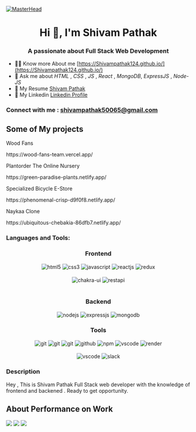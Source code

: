 [![MasterHead](https://www.careerguide.com/career/wp-content/uploads/2020/03/giphy-7.gif)](https://Shivampathak124.github.io/)
<h1 align="center">Hi 👋, I'm Shivam Pathak</h1>
<h3 align="center">A passionate about Full Stack Web Development </h3>

<!-- - 🌱 I’m currently learning *React* -->

- 👨‍💻 Know more About me [https://Shivampathak124.github.io/](https://Shivampathak124.github.io/)
- 💬 Ask me about  *HTML* , *CSS* , *JS* , *React*  ,  *MongoDB*, *ExpressJS* , *Node-JS*
- 📄 My Resume <a href="https://drive.google.com/file/d/1Det8Bs672qdVI22_UBxuNsbZgZQYyhrL/view?usp=sharing">Shivam Pathak</a>
- 📄 My Linkedin <a href="https://www.linkedin.com/in/shivampathak1915124/">Linkedin Profile</a>

<h3 align="left">Connect with me : <a href="#">shivampathak50065@gmail.com</a></h3>
<p align="left">
</p>
<h2>Some of My projects</h2>
<p>Wood Fans</p>https://wood-fans-team.vercel.app/<br>
<p>Plantorder The Online Nursery</p>https://green-paradise-plants.netlify.app/
<p>Specialized Bicycle E-Store</p>https://phenomenal-crisp-d9f0f8.netlify.app/
<p>Naykaa Clone</p>https://ubiquitous-chebakia-86dfb7.netlify.app/
<h3 align="left">Languages and Tools:</h3>

 <div align="center"><h3 align="center">Frontend</h3>
<img src="https://img.shields.io/badge/html5-%23E34F26.svg?style=for-the-badge&logo=html5&logoColor=white" align="center" alt="html5">
<img src = "https://img.shields.io/badge/css3-%231572B6.svg?style=for-the-badge&logo=css3&logoColor=white" align="center" alt="css3">
<img src ="https://img.shields.io/badge/javascript-%23323330.svg?style=for-the-badge&logo=javascript&logoColor=%23F7DF1E" align="center" alt="javascript">
<img src="https://img.shields.io/badge/React-20232A?style=for-the-badge&logo=react&logoColor=61DAFB"  align="center" alt="reactjs" />
<img src="https://img.shields.io/badge/Redux-593D88?style=for-the-badge&logo=redux&logoColor=white"  align="center" alt="redux" />


<br/>
<br/>
  <img src = "https://img.shields.io/badge/chakra ui-%234ED1C5.svg?style=for-the-badge&logo=chakraui&logoColor=white" align="center" alt="chakra-ui"/>
  <img src="https://img.shields.io/badge/rest api-%23000000.svg?style=for-the-badge&logo=flask&logoColor=white" align="center" alt="restapi"/>
  
</div>
 <br/>
  <div align="center"><h3 align="center">Backend</h3> 
<img src="https://img.shields.io/badge/Node.js-339933?style=for-the-badge&logo=nodedotjs&logoColor=white" align="center" alt="nodejs" />
<img src="https://img.shields.io/badge/Express.js-000000?style=for-the-badge&logo=express&logoColor=white" align="center" alt="expressjs"/>
<img src="https://img.shields.io/badge/MongoDB-4EA94B?style=for-the-badge&logo=mongodb&logoColor=white" align="center" alt="mongodb"/>
 </div>
 
 <div align="center"><h3 align="center">Tools</h3> 
<img src="https://img.shields.io/badge/netlify-%23000000.svg?style=for-the-badge&logo=netlify&logoColor=#00C7B7" align="center" alt="git"/>
   <img src="https://img.shields.io/badge/vercel-%23000000.svg?style=for-the-badge&logo=vercel&logoColor=whit" align="center" alt="git"/>
   <img src="https://img.shields.io/badge/Git-f44d27?style=for-the-badge&logo=git&logoColor=white"  align="center" alt="git"/>
   <img src="https://img.shields.io/badge/GitHub-100000?style=for-the-badge&logo=github&logoColor=white"  align="center" alt="github"/>
   <img src = "https://img.shields.io/badge/NPM-%23000000.svg?style=for-the-badge&logo=npm&logoColor=white" align="center" alt="npm">
   <img src="https://img.shields.io/badge/Visual%20Studio-5C2D91.svg?style=for-the-badge&logo=visual-studio&logoColor=white"  align="center" alt="vscode"/>
   <img src ="https://img.shields.io/badge/Postman-FF6C37?style=for-the-badge&logo=postman&logoColor=white" align="center" alt="render">
     <br />
     <br />
   <img src="https://img.shields.io/badge/Visual%20Studio-5C2D91.svg?style=for-the-badge&logo=visual-studio&logoColor=white"  align="center" alt="vscode"/>
   <img src="https://img.shields.io/badge/Slack-4A154B?style=for-the-badge&logo=slack&logoColor=white" align="center" alt="slack"/>
 </div>



<h3 align="left">Description </h3>
<p>Hey , This is Shivam Pathak Full Stack web developer  with the knowledge of frontend and backened . Ready to get opportunity.  </p>
<h2>About Performance on Work</h2>
<img src="https://github-readme-streak-stats.herokuapp.com/?user=Shivampathak124&theme=onedark&hide_border=true&date_format=M%20j%5B%2C%20Y%5D&mode=weekly"/>
<img src="https://github-readme-stats.vercel.app/api/top-langs/?username=Shivampathak124&layout=compact"/>
<img src="https://github-readme-stats.vercel.app/api?username=Shivampathak124&show_icons=true&theme=radical"/>
